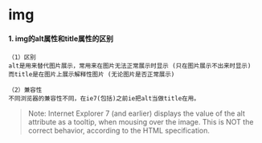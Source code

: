 img
==


#### 1. img的alt属性和title属性的区别

```
（1）区别
alt是用来替代图片展示，常用来在图片无法正常展示时显示 (只在图片展示不出来时显示) 
而title是在图片上展示解释性图片 (无论图片是否正常展示)
```

```
（2）兼容性
不同浏览器的兼容性不同，在ie7(包括)之前ie把alt当做title在用。
```
  > Note: Internet Explorer 7 (and earlier) displays the value of the alt attribute as a tooltip, when mousing over the image. This is NOT  the correct behavior, according to the HTML specification.
